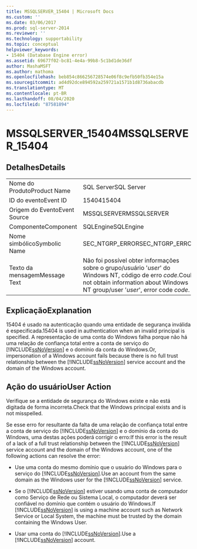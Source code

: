 ```yaml
---
title: MSSQLSERVER_15404 | Microsoft Docs
ms.custom: ''
ms.date: 03/06/2017
ms.prod: sql-server-2014
ms.reviewer: ''
ms.technology: supportability
ms.topic: conceptual
helpviewer_keywords:
- 15404 (Database Engine error)
ms.assetid: 69677f02-bc81-4e4a-99b8-5c1bd1de36df
author: MashaMSFT
ms.author: mathoma
ms.openlocfilehash: beb854c866256728574e06f8c9efb50fb354e15a
ms.sourcegitcommit: ad4d92dce894592a259721a1571b1d8736abacdb
ms.translationtype: MT
ms.contentlocale: pt-BR
ms.lasthandoff: 08/04/2020
ms.locfileid: "87581894"
---
```

# <a name="mssqlserver_15404"></a><span data-ttu-id="081e6-102">MSSQLSERVER_15404</span><span class="sxs-lookup"><span data-stu-id="081e6-102">MSSQLSERVER_15404</span></span>
    
## <a name="details"></a><span data-ttu-id="081e6-103">Detalhes</span><span class="sxs-lookup"><span data-stu-id="081e6-103">Details</span></span>  
  
|||  
|-|-|  
|<span data-ttu-id="081e6-104">Nome do Produto</span><span class="sxs-lookup"><span data-stu-id="081e6-104">Product Name</span></span>|<span data-ttu-id="081e6-105">SQL Server</span><span class="sxs-lookup"><span data-stu-id="081e6-105">SQL Server</span></span>|  
|<span data-ttu-id="081e6-106">ID do evento</span><span class="sxs-lookup"><span data-stu-id="081e6-106">Event ID</span></span>|<span data-ttu-id="081e6-107">15404</span><span class="sxs-lookup"><span data-stu-id="081e6-107">15404</span></span>|  
|<span data-ttu-id="081e6-108">Origem do Evento</span><span class="sxs-lookup"><span data-stu-id="081e6-108">Event Source</span></span>|<span data-ttu-id="081e6-109">MSSQLSERVER</span><span class="sxs-lookup"><span data-stu-id="081e6-109">MSSQLSERVER</span></span>|  
|<span data-ttu-id="081e6-110">Componente</span><span class="sxs-lookup"><span data-stu-id="081e6-110">Component</span></span>|<span data-ttu-id="081e6-111">SQLEngine</span><span class="sxs-lookup"><span data-stu-id="081e6-111">SQLEngine</span></span>|  
|<span data-ttu-id="081e6-112">Nome simbólico</span><span class="sxs-lookup"><span data-stu-id="081e6-112">Symbolic Name</span></span>|<span data-ttu-id="081e6-113">SEC_NTGRP_ERROR</span><span class="sxs-lookup"><span data-stu-id="081e6-113">SEC_NTGRP_ERROR</span></span>|  
|<span data-ttu-id="081e6-114">Texto da mensagem</span><span class="sxs-lookup"><span data-stu-id="081e6-114">Message Text</span></span>|<span data-ttu-id="081e6-115">Não foi possível obter informações sobre o grupo/usuário '*user*' do Windows NT, código de erro *code*.</span><span class="sxs-lookup"><span data-stu-id="081e6-115">Could not obtain information about Windows NT group/user '*user*', error code *code*.</span></span>|  
  
## <a name="explanation"></a><span data-ttu-id="081e6-116">Explicação</span><span class="sxs-lookup"><span data-stu-id="081e6-116">Explanation</span></span>  
 <span data-ttu-id="081e6-117">15404 é usado na autenticação quando uma entidade de segurança inválida é especificada.</span><span class="sxs-lookup"><span data-stu-id="081e6-117">15404 is used in authentication when an invalid principal is specified.</span></span> <span data-ttu-id="081e6-118">A representação de uma conta do Windows falha porque não há uma relação de confiança total entre a conta de serviço do [!INCLUDE[ssNoVersion](../../includes/ssnoversion-md.md)] e o domínio da conta do Windows.</span><span class="sxs-lookup"><span data-stu-id="081e6-118">Or, impersonation of a Windows account fails because there is no full trust relationship between the [!INCLUDE[ssNoVersion](../../includes/ssnoversion-md.md)] service account and the domain of the Windows account.</span></span>  
  
## <a name="user-action"></a><span data-ttu-id="081e6-119">Ação do usuário</span><span class="sxs-lookup"><span data-stu-id="081e6-119">User Action</span></span>  
 <span data-ttu-id="081e6-120">Verifique se a entidade de segurança do Windows existe e não está digitada de forma incorreta.</span><span class="sxs-lookup"><span data-stu-id="081e6-120">Check that the Windows principal exists and is not misspelled.</span></span>  
  
 <span data-ttu-id="081e6-121">Se esse erro for resultante da falta de uma relação de confiança total entre a conta de serviço do [!INCLUDE[ssNoVersion](../../includes/ssnoversion-md.md)] e o domínio da conta do Windows, uma destas ações poderá corrigir o erro:</span><span class="sxs-lookup"><span data-stu-id="081e6-121">If this error is the result of a lack of a full trust relationship between the [!INCLUDE[ssNoVersion](../../includes/ssnoversion-md.md)] service account and the domain of the Windows account, one of the following actions can resolve the error:</span></span>  
  
-   <span data-ttu-id="081e6-122">Use uma conta do mesmo domínio que o usuário do Windows para o serviço do [!INCLUDE[ssNoVersion](../../includes/ssnoversion-md.md)].</span><span class="sxs-lookup"><span data-stu-id="081e6-122">Use an account from the same domain as the Windows user for the [!INCLUDE[ssNoVersion](../../includes/ssnoversion-md.md)] service.</span></span>  
  
-   <span data-ttu-id="081e6-123">Se o [!INCLUDE[ssNoVersion](../../includes/ssnoversion-md.md)] estiver usando uma conta de computador como Serviço de Rede ou Sistema Local, o computador deverá ser confiável no domínio que contém o usuário do Windows.</span><span class="sxs-lookup"><span data-stu-id="081e6-123">If [!INCLUDE[ssNoVersion](../../includes/ssnoversion-md.md)] is using a machine account such as Network Service or Local System, the machine must be trusted by the domain containing the Windows User.</span></span>  
  
-   <span data-ttu-id="081e6-124">Usar uma conta do [!INCLUDE[ssNoVersion](../../includes/ssnoversion-md.md)].</span><span class="sxs-lookup"><span data-stu-id="081e6-124">Use a [!INCLUDE[ssNoVersion](../../includes/ssnoversion-md.md)] account.</span></span>  
  
  
